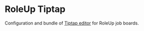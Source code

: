 # RoleUp Tiptap

Configuration and bundle of [Tiptap editor](https://github.com/ueberdosis/tiptap) for RoleUp job boards.